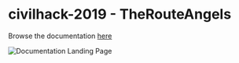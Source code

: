 # civilhack-2019 - TheRouteAngels

Browse the documentation
[here](https://amirlb.github.io/civilhack-2019/)

![Documentation Landing Page](../master/TheRouteAngelsDocumentation.png)
